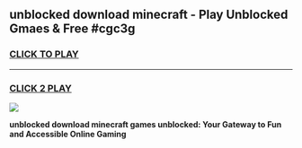 
## unblocked download minecraft - Play Unblocked Gmaes & Free #cgc3g
<h3>
<a href="https://news.freeplayer.one?title=unblocked_download_minecraft&ref=24F">CLICK TO PLAY</a></h3>
<hr>

<h3>
<a href="https://news.freeplayer.one?title=unblocked_download_minecraft&ref=24F">CLICK 2 PLAY</a>
  
</h3>

<a href="https://news.freeplayer.one?title=unblocked_download_minecraft&ref=24F/"><img src="https://clearcache.store/games.png"></a>


**unblocked download minecraft games unblocked: Your Gateway to Fun and Accessible Online Gaming**
